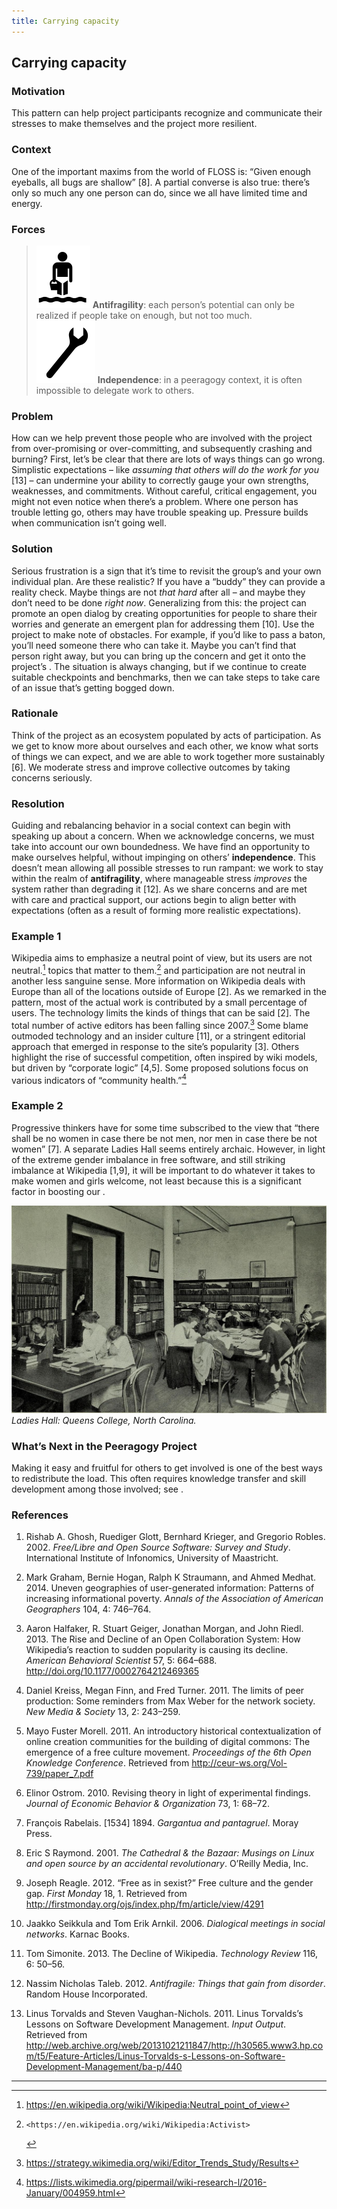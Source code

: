 ```yaml
---
title: Carrying capacity
---
```


## Carrying capacity 

### Motivation 

This pattern can help project participants recognize and communicate
their stresses to make themselves and the project more resilient.

### Context 

One of the important maxims from the world of FLOSS is: “Given enough
eyeballs, all bugs are shallow” <span class="citation">\[8\]</span>. A
partial converse is also true: there’s only so much any one person can
do, since we all have limited time and energy.

### Forces 

> ![image](images/antifragility.png) **Antifragility**: each person’s potential can only be realized if people take on enough, but not too much.  
> ![image](images/independence.png) **Independence**: in a peeragogy context, it is often impossible to delegate work to others.

### Problem 

How can we help prevent those people who are involved with the project
from over-promising or over-committing, and subsequently crashing and
burning? First, let’s be clear that there are lots of ways things can go
wrong. Simplistic expectations – like *assuming that others will do the
work for you* <span class="citation">\[13\]</span> – can undermine your
ability to correctly gauge your own strengths, weaknesses, and
commitments. Without careful, critical engagement, you might not even
notice when there’s a problem. Where one person has trouble letting go,
others may have trouble speaking up. Pressure builds when communication
isn’t going well.

### Solution 

Serious frustration is a sign that it’s time to revisit the group’s and
your own individual plan. Are these realistic? If you have a “buddy”
they can provide a reality check. Maybe things are not *that hard* after
all – and maybe they don’t need to be done *right now*. Generalizing
from this: the project can promote an open dialog by creating
opportunities for people to share their worries and generate an emergent
plan for addressing them <span class="citation">\[10\]</span>. Use the
project to make note of obstacles. For example, if you’d like to pass a
baton, you’ll need someone there who can take it. Maybe you can’t find
that person right away, but you can bring up the concern and get it onto
the project’s . The situation is always changing, but if we continue to
create suitable checkpoints and benchmarks, then we can take steps to
take care of an issue that’s getting bogged down.

### Rationale 

Think of the project as an ecosystem populated by acts of participation.
As we get to know more about ourselves and each other, we know what
sorts of things we can expect, and we are able to work together more
sustainably <span class="citation">\[6\]</span>. We moderate stress and
improve collective outcomes by taking concerns seriously.

### Resolution 

Guiding and rebalancing behavior in a social context can begin with
speaking up about a concern. When we acknowledge concerns, we must take
into account our own boundedness. We have find an opportunity to make
ourselves helpful, without impinging on others’ **independence**. This
doesn’t mean allowing all possible stresses to run rampant: we work to
stay within the realm of **antifragility**, where manageable stress
*improves* the system rather than degrading it <span
class="citation">\[12\]</span>. As we share concerns and are met with
care and practical support, our actions begin to align better with
expectations (often as a result of forming more realistic expectations).

### Example 1 

Wikipedia aims to emphasize a neutral point of view, but its users are
not neutral.[^fn1]
topics that matter to them.[^fn2]
and participation are not neutral in another less sanguine sense. More
information on Wikipedia deals with Europe than all of the locations
outside of Europe <span class="citation">\[2\]</span>. As we remarked in
the pattern, most of the actual work is contributed by a small
percentage of users. The technology limits the kinds of things that can
be said <span class="citation">\[2\]</span>. The total number of active
editors has been falling since 2007.[^fn3]
Some blame outmoded technology and an insider culture <span
class="citation">\[11\]</span>, or a stringent editorial approach that
emerged in response to the site’s popularity <span
class="citation">\[3\]</span>. Others highlight the rise of successful
competition, often inspired by wiki models, but driven by “corporate
logic” <span class="citation">\[4,5\]</span>. Some proposed solutions
focus on various indicators of “community health.”[^fn4]

### Example 2 

Progressive thinkers have for some time subscribed to the view that
“there shall be no women in case there be not men, nor men in case there
be not women” <span class="citation">\[7\]</span>. A separate Ladies
Hall seems entirely archaic. However, in light
of the extreme gender imbalance in free software, and still striking
imbalance at Wikipedia <span class="citation">\[1,9\]</span>, it will be
important to do whatever it takes to make women and girls welcome, not
least because this is a significant factor in boosting our .

![image](images/ladies-hall.jpg)  
*Ladies Hall: Queens College, North Carolina.*

### What’s Next in the Peeragogy Project

Making it easy and fruitful for others to get involved is one of the
best ways to redistribute the load. This often requires knowledge
transfer and skill development among those involved; see .

### References

1. Rishab A. Ghosh, Ruediger Glott, Bernhard Krieger, and Gregorio Robles. 2002. *Free/Libre and Open Source Software: Survey and Study*. International Institute of Infonomics, University of Maastricht.

2. Mark Graham, Bernie Hogan, Ralph K Straumann, and Ahmed Medhat. 2014. Uneven geographies of user-generated information: Patterns of increasing informational poverty. *Annals of the Association of American Geographers* 104, 4: 746–764.

3. Aaron Halfaker, R. Stuart Geiger, Jonathan Morgan, and John Riedl. 2013. The Rise and Decline of an Open Collaboration System: How Wikipedia’s reaction to sudden popularity is causing its decline. *American Behavioral Scientist* 57, 5: 664–688. <http://doi.org/10.1177/0002764212469365>

4. Daniel Kreiss, Megan Finn, and Fred Turner. 2011. The limits of peer production: Some reminders from Max Weber for the network society. *New Media & Society* 13, 2: 243–259.

5. Mayo Fuster Morell. 2011. An introductory historical contextualization of online creation communities for the building of digital commons: The emergence of a free culture movement. *Proceedings of the 6th Open Knowledge Conference*. Retrieved from <http://ceur-ws.org/Vol-739/paper_7.pdf>

6. Elinor Ostrom. 2010. Revising theory in light of experimental findings. *Journal of Economic Behavior & Organization* 73, 1: 68–72.

7. François Rabelais. \[1534\] 1894. *Gargantua and pantagruel*. Moray Press.

8. Eric S Raymond. 2001. *The Cathedral & the Bazaar: Musings on Linux and open source by an accidental revolutionary*. O’Reilly Media, Inc.

9. Joseph Reagle. 2012. “Free as in sexist?” Free culture and the gender gap. *First Monday* 18, 1. Retrieved from <http://firstmonday.org/ojs/index.php/fm/article/view/4291>

10. Jaakko Seikkula and Tom Erik Arnkil. 2006. *Dialogical meetings in social networks*. Karnac Books.

11. Tom Simonite. 2013. The Decline of Wikipedia. *Technology Review* 116, 6: 50–56.

12. Nassim Nicholas Taleb. 2012. *Antifragile: Things that gain from disorder*. Random House Incorporated.

13. Linus Torvalds and Steven Vaughan-Nichols. 2011. Linus Torvalds’s Lessons on Software Development Management. *Input Output*. Retrieved from <http://web.archive.org/web/20131021211847/http://h30565.www3.hp.com/t5/Feature-Articles/Linus-Torvalds-s-Lessons-on-Software-Development-Management/ba-p/440>

------------------------------------------------------------------------

[^fn1]: <https://en.wikipedia.org/wiki/Wikipedia:Neutral_point_of_view>

[^fn2]:    <https://en.wikipedia.org/wiki/Wikipedia:Activist>

[^fn3]: <https://strategy.wikimedia.org/wiki/Editor_Trends_Study/Results>

[^fn4]: <https://lists.wikimedia.org/pipermail/wiki-research-l/2016-January/004959.html>
